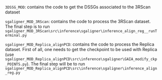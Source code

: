`3DSSG_MOD`: contains the code to get the DSSGs associated to the 3RScan dataset

`sgaligner_MOD_3RScan`: contains the code to process the 3RScan dataset. The final step is to run `sgaligner_MOD_3RScan\src\inference\sgaligner\inference_align_reg__runTerminal.py`

`sgaligner_MOD_Replica_alignPCD`: contains the code to process the Replica dataset. First of all, one needs to get the checkpoint to be used with Replica (use `sgaligner_MOD_Replica_alignPCD\src\inference\sgaligner\GAIA_modify_ckp_POINTS.py`). The final step will be to run `sgaligner_MOD_Replica_alignPCD\src\inference\sgaligner\inference_align_reg.py`
